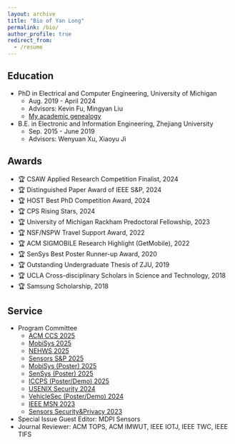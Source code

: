 ```yaml
---
layout: archive
title: "Bio of Yan Long"
permalink: /bio/
author_profile: true
redirect_from:
  - /resume
---
```


<!-- My latest CV in PDF format can be [downloaded here](/files/CurriculumVitae_Long.pdf). -->

## Education 

* PhD in Electrical and Computer Engineering, University of Michigan
	* Aug. 2019 - April 2024 
	* Advisors: Kevin Fu, Mingyan Liu
	* [My academic genealogy](https://academictree.org/computerscience/tree.php?pid=947468&fontsize=1&pnodecount=4&cnodecount=2)
* B.E. in Electronic and Information Engineering, Zhejiang University
	* Sep. 2015 - June 2019 
	* Advisors: Wenyuan Xu, Xiaoyu Ji


## Awards 
* 🏆 CSAW Applied Research Competition Finalist, 2024
* 🏆 Distinguished Paper Award of IEEE S&P, 2024
* 🏆 HOST Best PhD Competition Award, 2024
* 🏆 CPS Rising Stars, 2024
* 🏆 University of Michigan Rackham Predoctoral Fellowship, 2023
* 🏆 NSF/NSPW Travel Support Award, 2022
* 🏆 ACM SIGMOBILE Research Highlight (GetMobile), 2022
* 🏆 SenSys Best Poster Runner-up Award, 2020
* 🏆 Outstanding Undergraduate Thesis of ZJU, 2019
* 🏆 UCLA Cross-disciplinary Scholars in Science and Technology, 2018
* 🏆 Samsung Scholarship, 2018
	

## Service 
* Program Committee 
	* [ACM CCS 2025](https://www.sigsac.org/ccs/CCS2025/)
	* [MobiSys 2025](https://www.sigmobile.org/mobisys/2025/)
	* [NEHWS 2025](https://nehws.org/)
	* [Sensors S&P 2025](https://emtechlab.github.io/sensors-security-privacy-workshop/)
	* [MobiSys (Poster) 2025](https://www.sigmobile.org/mobisys/2025/)
	* [SenSys (Poster) 2025](https://sensys.acm.org/2025/posters.html)
	* [ICCPS (Poster/Demo) 2025](https://iccps.acm.org/2025/index.html)
	* [USENIX Security 2024](https://www.usenix.org/conference/usenixsecurity24)
	* [VehicleSec (Poster/Demo) 2024](https://www.ndss-symposium.org/ndss2024/co-located-events/vehiclesec/)
	* [IEEE MSN 2023](https://ieee-msn.org/2023/) 
	* [Sensors Security&Privacy 2023](https://sensorssp.github.io/sensorssp23/)
* Special Issue Guest Editor: MDPI Sensors 
* Journal Reviewer: ACM TOPS, ACM IMWUT, IEEE IOTJ, IEEE TWC, IEEE TIFS
<!-- * Organizer: 
	* 3rd Annual Embedded Security Workshop (2025)
	* 2nd Annual Embedded Security Workshop (2020) -->


